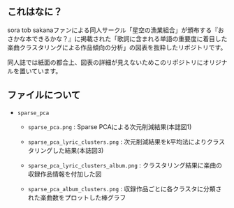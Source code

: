 ## これはなに？

sora tob sakanaファンによる同人サークル「星空の漁業組合」が頒布する『おさかな本できるかな？』に掲載された「歌詞に含まれる単語の重要度に着目した楽曲クラスタリングによる作品傾向の分析」の図表を抜粋したリポジトリです。

同人誌では紙面の都合上、図表の詳細が見えないためこのリポジトリにオリジナルを置いています。

## ファイルについて

- `sparse_pca`

  - `sparse_pca.png` : Sparse PCAによる次元削減結果(本誌図1)
  
  - `sparse_pca_lyric_clusters.png` : 次元削減結果をk平均法によりクラスタリングした結果(本誌図3)
  
  - `sparse_pca_lyric_clusters_album.png` : クラスタリング結果に楽曲の収録作品情報を付加した図
  
  - `sparse_pca_album_clusters.png` : 収録作品ごとに各クラスタに分類された楽曲数をプロットした棒グラフ
  
